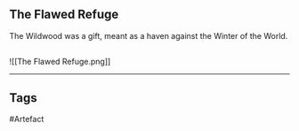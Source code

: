 ## The Flawed Refuge
The Wildwood was a gift, meant as a haven
against the Winter of the World.
## 
![[The Flawed Refuge.png]]

---
## Tags
#Artefact
